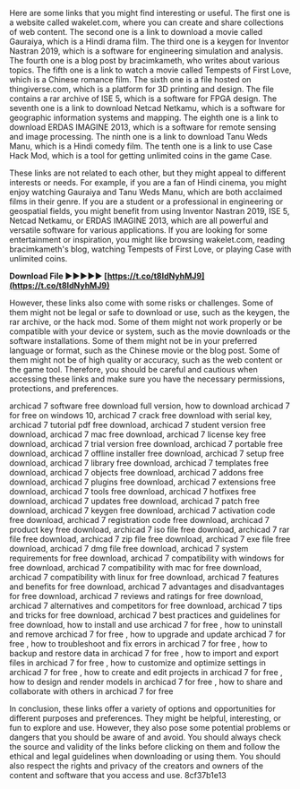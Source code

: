 Here are some links that you might find interesting or useful. The first one is a website called wakelet.com, where you can create and share collections of web content. The second one is a link to download a movie called Gauraiya, which is a Hindi drama film. The third one is a keygen for Inventor Nastran 2019, which is a software for engineering simulation and analysis. The fourth one is a blog post by bracimkameth, who writes about various topics. The fifth one is a link to watch a movie called Tempests of First Love, which is a Chinese romance film. The sixth one is a file hosted on thingiverse.com, which is a platform for 3D printing and design. The file contains a rar archive of ISE 5, which is a software for FPGA design. The seventh one is a link to download Netcad Netkamu, which is a software for geographic information systems and mapping. The eighth one is a link to download ERDAS IMAGINE 2013, which is a software for remote sensing and image processing. The ninth one is a link to download Tanu Weds Manu, which is a Hindi comedy film. The tenth one is a link to use Case Hack Mod, which is a tool for getting unlimited coins in the game Case.
  
These links are not related to each other, but they might appeal to different interests or needs. For example, if you are a fan of Hindi cinema, you might enjoy watching Gauraiya and Tanu Weds Manu, which are both acclaimed films in their genre. If you are a student or a professional in engineering or geospatial fields, you might benefit from using Inventor Nastran 2019, ISE 5, Netcad Netkamu, or ERDAS IMAGINE 2013, which are all powerful and versatile software for various applications. If you are looking for some entertainment or inspiration, you might like browsing wakelet.com, reading bracimkameth's blog, watching Tempests of First Love, or playing Case with unlimited coins.
 
**Download File ►►►►► [https://t.co/t8IdNyhMJ9](https://t.co/t8IdNyhMJ9)**


  
However, these links also come with some risks or challenges. Some of them might not be legal or safe to download or use, such as the keygen, the rar archive, or the hack mod. Some of them might not work properly or be compatible with your device or system, such as the movie downloads or the software installations. Some of them might not be in your preferred language or format, such as the Chinese movie or the blog post. Some of them might not be of high quality or accuracy, such as the web content or the game tool. Therefore, you should be careful and cautious when accessing these links and make sure you have the necessary permissions, protections, and preferences.
 
archicad 7 software free download full version,  how to download archicad 7 for free on windows 10,  archicad 7 crack free download with serial key,  archicad 7 tutorial pdf free download,  archicad 7 student version free download,  archicad 7 mac free download,  archicad 7 license key free download,  archicad 7 trial version free download,  archicad 7 portable free download,  archicad 7 offline installer free download,  archicad 7 setup free download,  archicad 7 library free download,  archicad 7 templates free download,  archicad 7 objects free download,  archicad 7 addons free download,  archicad 7 plugins free download,  archicad 7 extensions free download,  archicad 7 tools free download,  archicad 7 hotfixes free download,  archicad 7 updates free download,  archicad 7 patch free download,  archicad 7 keygen free download,  archicad 7 activation code free download,  archicad 7 registration code free download,  archicad 7 product key free download,  archicad 7 iso file free download,  archicad 7 rar file free download,  archicad 7 zip file free download,  archicad 7 exe file free download,  archicad 7 dmg file free download,  archicad 7 system requirements for free download,  archicad 7 compatibility with windows for free download,  archicad 7 compatibility with mac for free download,  archicad 7 compatibility with linux for free download,  archicad 7 features and benefits for free download,  archicad 7 advantages and disadvantages for free download,  archicad 7 reviews and ratings for free download,  archicad 7 alternatives and competitors for free download,  archicad 7 tips and tricks for free download,  archicad 7 best practices and guidelines for free download,  how to install and use archicad 7 for free ,  how to uninstall and remove archicad 7 for free ,  how to upgrade and update archicad 7 for free ,  how to troubleshoot and fix errors in archicad 7 for free ,  how to backup and restore data in archicad 7 for free ,  how to import and export files in archicad 7 for free ,  how to customize and optimize settings in archicad 7 for free ,  how to create and edit projects in archicad 7 for free ,  how to design and render models in archicad 7 for free ,  how to share and collaborate with others in archicad 7 for free
  
In conclusion, these links offer a variety of options and opportunities for different purposes and preferences. They might be helpful, interesting, or fun to explore and use. However, they also pose some potential problems or dangers that you should be aware of and avoid. You should always check the source and validity of the links before clicking on them and follow the ethical and legal guidelines when downloading or using them. You should also respect the rights and privacy of the creators and owners of the content and software that you access and use.
 8cf37b1e13
 
